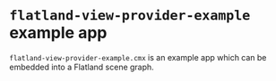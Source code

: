 # `flatland-view-provider-example` example app

`flatland-view-provider-example.cmx` is an example app which can be embedded into a Flatland scene graph.

